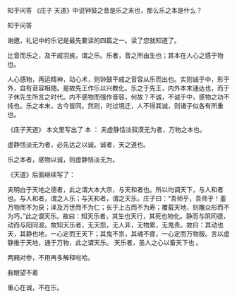  
 知乎问答 《庄子 天道》中说钟鼓之音是乐之末也，那么乐之本是什么？ 
 
 
 
 
 
 知乎问答 
 
 

 

 谢邀，礼记中的乐记是最先要读的四篇之一。读了您就知道了。

 

 比音而乐之，及干戚羽旄，谓之乐。乐者，音之所由生也；其本在人心之感于物也。 

 

 人心感物，再运精神，动心术，则钟鼓干戚之音容从乐而出也。实则诚于中，形于外，自有音容相随。是故先王作乐以兴教化。乐之于先王，内外本末通达也，而于子休先生所言之时代。内不感物而强作音容，何故？不诚，不诚于中，感物之功不纯也。乐之本末，古今皆同。然则，时过境迁，人不得其诚，则诸子似各有所重也。

 

 《庄子天道》 本文里写出了 本 ： 夫虚静恬淡寂漠无为者，万物之本也。 

 

 

 虚静恬淡无为者，必先达之以诚。诚者，天之道也。 

 

 

 乐之本者，感物以诚，则虚静恬淡无为。

 

 

 《天道》后面继续写了： 

 夫明白于天地之德者，此之谓大本大宗，与天和者也。所以均调天下，与人和者也。与人和者，谓之人乐；与天和者，谓之天乐。庄子曰：“吾师乎，吾师乎！齑万物而不为戾；泽及万世而不为仁；长于上古而不为寿；覆载天地、刻雕众形而不为巧。”此之谓天乐。故曰：知天乐者，其生也天行，其死也物化。静而与阴同德，动而与阳同波。故知天乐者，无天怨，无人非，无物累，无鬼责。故曰：其动也天，其静也地，一心定而王天下；其鬼不祟，其魂不疲，一心定而万物服。言以虚静推于天地，通于万物，此之谓天乐。 天乐者，圣人之心以畜天下也 。

 

 两厢对参，不用再多解释啦哈。

 

 我眼望不着 

 重心在诚，不在乐。 